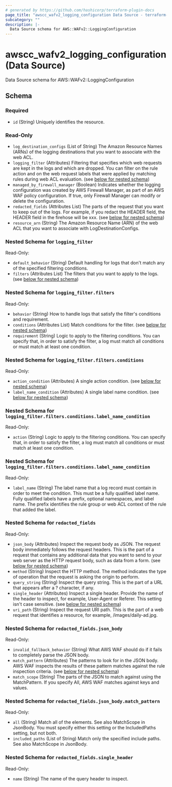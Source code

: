 ```yaml
---
# generated by https://github.com/hashicorp/terraform-plugin-docs
page_title: "awscc_wafv2_logging_configuration Data Source - terraform-provider-awscc"
subcategory: ""
description: |-
  Data Source schema for AWS::WAFv2::LoggingConfiguration
---
```


# awscc_wafv2_logging_configuration (Data Source)

Data Source schema for AWS::WAFv2::LoggingConfiguration



<!-- schema generated by tfplugindocs -->
## Schema

### Required

- `id` (String) Uniquely identifies the resource.

### Read-Only

- `log_destination_configs` (List of String) The Amazon Resource Names (ARNs) of the logging destinations that you want to associate with the web ACL.
- `logging_filter` (Attributes) Filtering that specifies which web requests are kept in the logs and which are dropped. You can filter on the rule action and on the web request labels that were applied by matching rules during web ACL evaluation. (see [below for nested schema](#nestedatt--logging_filter))
- `managed_by_firewall_manager` (Boolean) Indicates whether the logging configuration was created by AWS Firewall Manager, as part of an AWS WAF policy configuration. If true, only Firewall Manager can modify or delete the configuration.
- `redacted_fields` (Attributes List) The parts of the request that you want to keep out of the logs. For example, if you redact the HEADER field, the HEADER field in the firehose will be xxx. (see [below for nested schema](#nestedatt--redacted_fields))
- `resource_arn` (String) The Amazon Resource Name (ARN) of the web ACL that you want to associate with LogDestinationConfigs.

<a id="nestedatt--logging_filter"></a>
### Nested Schema for `logging_filter`

Read-Only:

- `default_behavior` (String) Default handling for logs that don't match any of the specified filtering conditions.
- `filters` (Attributes List) The filters that you want to apply to the logs. (see [below for nested schema](#nestedatt--logging_filter--filters))

<a id="nestedatt--logging_filter--filters"></a>
### Nested Schema for `logging_filter.filters`

Read-Only:

- `behavior` (String) How to handle logs that satisfy the filter's conditions and requirement.
- `conditions` (Attributes List) Match conditions for the filter. (see [below for nested schema](#nestedatt--logging_filter--filters--conditions))
- `requirement` (String) Logic to apply to the filtering conditions. You can specify that, in order to satisfy the filter, a log must match all conditions or must match at least one condition.

<a id="nestedatt--logging_filter--filters--conditions"></a>
### Nested Schema for `logging_filter.filters.conditions`

Read-Only:

- `action_condition` (Attributes) A single action condition. (see [below for nested schema](#nestedatt--logging_filter--filters--conditions--action_condition))
- `label_name_condition` (Attributes) A single label name condition. (see [below for nested schema](#nestedatt--logging_filter--filters--conditions--label_name_condition))

<a id="nestedatt--logging_filter--filters--conditions--action_condition"></a>
### Nested Schema for `logging_filter.filters.conditions.label_name_condition`

Read-Only:

- `action` (String) Logic to apply to the filtering conditions. You can specify that, in order to satisfy the filter, a log must match all conditions or must match at least one condition.


<a id="nestedatt--logging_filter--filters--conditions--label_name_condition"></a>
### Nested Schema for `logging_filter.filters.conditions.label_name_condition`

Read-Only:

- `label_name` (String) The label name that a log record must contain in order to meet the condition. This must be a fully qualified label name. Fully qualified labels have a prefix, optional namespaces, and label name. The prefix identifies the rule group or web ACL context of the rule that added the label.





<a id="nestedatt--redacted_fields"></a>
### Nested Schema for `redacted_fields`

Read-Only:

- `json_body` (Attributes) Inspect the request body as JSON. The request body immediately follows the request headers. This is the part of a request that contains any additional data that you want to send to your web server as the HTTP request body, such as data from a form. (see [below for nested schema](#nestedatt--redacted_fields--json_body))
- `method` (String) Inspect the HTTP method. The method indicates the type of operation that the request is asking the origin to perform.
- `query_string` (String) Inspect the query string. This is the part of a URL that appears after a ? character, if any.
- `single_header` (Attributes) Inspect a single header. Provide the name of the header to inspect, for example, User-Agent or Referer. This setting isn't case sensitive. (see [below for nested schema](#nestedatt--redacted_fields--single_header))
- `uri_path` (String) Inspect the request URI path. This is the part of a web request that identifies a resource, for example, /images/daily-ad.jpg.

<a id="nestedatt--redacted_fields--json_body"></a>
### Nested Schema for `redacted_fields.json_body`

Read-Only:

- `invalid_fallback_behavior` (String) What AWS WAF should do if it fails to completely parse the JSON body.
- `match_pattern` (Attributes) The patterns to look for in the JSON body. AWS WAF inspects the results of these pattern matches against the rule inspection criteria. (see [below for nested schema](#nestedatt--redacted_fields--json_body--match_pattern))
- `match_scope` (String) The parts of the JSON to match against using the MatchPattern. If you specify All, AWS WAF matches against keys and values.

<a id="nestedatt--redacted_fields--json_body--match_pattern"></a>
### Nested Schema for `redacted_fields.json_body.match_pattern`

Read-Only:

- `all` (String) Match all of the elements. See also MatchScope in JsonBody. You must specify either this setting or the IncludedPaths setting, but not both.
- `included_paths` (List of String) Match only the specified include paths. See also MatchScope in JsonBody.



<a id="nestedatt--redacted_fields--single_header"></a>
### Nested Schema for `redacted_fields.single_header`

Read-Only:

- `name` (String) The name of the query header to inspect.
